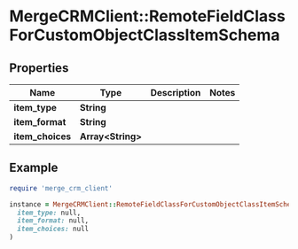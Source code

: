 # MergeCRMClient::RemoteFieldClassForCustomObjectClassItemSchema

## Properties

| Name | Type | Description | Notes |
| ---- | ---- | ----------- | ----- |
| **item_type** | **String** |  |  |
| **item_format** | **String** |  |  |
| **item_choices** | **Array&lt;String&gt;** |  |  |

## Example

```ruby
require 'merge_crm_client'

instance = MergeCRMClient::RemoteFieldClassForCustomObjectClassItemSchema.new(
  item_type: null,
  item_format: null,
  item_choices: null
)
```

